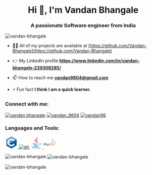 <h1 align="center">Hi 👋, I'm Vandan Bhangale</h1>
<h3 align="center">A passionate Software engineer from India</h3>

<p align="left"> <img src="https://komarev.com/ghpvc/?username=vandan-bhangale&label=Profile%20views&color=0e75b6&style=flat" alt="vandan-bhangale" /> </p>

- 👨‍💻 All of my projects are available at [https://github.com/Vandan-Bhangale](https://github.com/Vandan-Bhangale)

- 👉 My LinkedIn profile **https://www.linkedin.com/in/vandan-bhangale-239308285/**

- 📫 How to reach me **vandan9804@gmail.com**

- ⚡ Fun fact **I think I am a quick learner.**

<h3 align="left">Connect with me:</h3>
<p align="left">
<a href="https://linkedin.com/in/vandan bhangale" target="blank"><img align="center" src="https://raw.githubusercontent.com/rahuldkjain/github-profile-readme-generator/master/src/images/icons/Social/linked-in-alt.svg" alt="vandan bhangale" height="30" width="40" /></a>
<a href="https://instagram.com/vandan_9804" target="blank"><img align="center" src="https://raw.githubusercontent.com/rahuldkjain/github-profile-readme-generator/master/src/images/icons/Social/instagram.svg" alt="vandan_9804" height="30" width="40" /></a>
<a href="https://www.leetcode.com/vandan98" target="blank"><img align="center" src="https://raw.githubusercontent.com/rahuldkjain/github-profile-readme-generator/master/src/images/icons/Social/leet-code.svg" alt="vandan98" height="30" width="40" /></a>
</p>

<h3 align="left">Languages and Tools:</h3>
<p align="left"> <a href="https://www.cprogramming.com/" target="_blank" rel="noreferrer"> <img src="https://raw.githubusercontent.com/devicons/devicon/master/icons/c/c-original.svg" alt="c" width="40" height="40"/> </a> <a href="https://git-scm.com/" target="_blank" rel="noreferrer"> <img src="https://www.vectorlogo.zone/logos/git-scm/git-scm-icon.svg" alt="git" width="40" height="40"/> </a> <a href="https://www.java.com" target="_blank" rel="noreferrer"> <img src="https://raw.githubusercontent.com/devicons/devicon/master/icons/java/java-original.svg" alt="java" width="40" height="40"/> </a> <a href="https://www.mysql.com/" target="_blank" rel="noreferrer"> <img src="https://raw.githubusercontent.com/devicons/devicon/master/icons/mysql/mysql-original-wordmark.svg" alt="mysql" width="40" height="40"/> </a> </p>

<p><img align="left" src="https://github-readme-stats.vercel.app/api/top-langs?username=vandan-bhangale&show_icons=true&locale=en&layout=compact" alt="vandan-bhangale" /></p>

<p>&nbsp;<img align="center" src="https://github-readme-stats.vercel.app/api?username=vandan-bhangale&show_icons=true&locale=en" alt="vandan-bhangale" /></p>

<p><img align="center" src="https://github-readme-streak-stats.herokuapp.com/?user=vandan-bhangale&" alt="vandan-bhangale" /></p>
